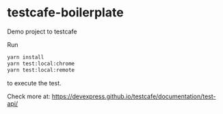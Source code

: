 # testcafe-boilerplate
Demo project to testcafe

Run
  ```bash
  yarn install
  yarn test:local:chrome
  yarn test:local:remote
  ```
to execute the test.

Check more at: https://devexpress.github.io/testcafe/documentation/test-api/
